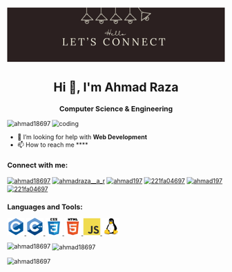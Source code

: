 ![logo](https://github.com/Ahmad18697/Ahmad18697/blob/main/Background.png)

<h1 align="center">Hi 👋, I'm Ahmad Raza</h1>
<h3 align="center">Computer Science & Engineering</h3>

<img align="right" alt="coding" width="400" src="https://camo.githubusercontent.com/4d9f5ecceb711eec6e2018f38a5677dc657c9738d4a65ba3b928c41c0a45b439/68747470733a2f2f6d69726f2e6d656469756d2e636f6d2f6d61782f313336302f302a37513379765349765f7430696f4a2d5a2e676966">

<p align="left"> <img src="https://komarev.com/ghpvc/?username=ahmad18697&label=Profile%20views&color=0e75b6&style=flat" alt="ahmad18697" /> </p>

- 🤝 I’m looking for help with **Web Development**
- 📫 How to reach me ****

<h3 align="left">Connect with me:</h3>
<p align="left">
  <a href="https://linkedin.com/in/ahmad18697" target="blank"><img align="center" src="https://raw.githubusercontent.com/rahuldkjain/github-profile-readme-generator/master/src/images/icons/Social/linked-in-alt.svg" alt="ahmad18697" height="30" width="40" /></a>
  <a href="https://instagram.com/ahmadraza__a_r" target="blank"><img align="center" src="https://raw.githubusercontent.com/rahuldkjain/github-profile-readme-generator/master/src/images/icons/Social/instagram.svg" alt="ahmadraza__a_r" height="30" width="40" /></a>
  <a href="https://www.codechef.com/users/ahmad197" target="blank"><img align="center" src="https://cdn.jsdelivr.net/npm/simple-icons@3.1.0/icons/codechef.svg" alt="ahmad197" height="30" width="40" /></a>
  <a href="https://codeforces.com/profile/221fa04697" target="blank"><img align="center" src="https://raw.githubusercontent.com/rahuldkjain/github-profile-readme-generator/master/src/images/icons/Social/codeforces.svg" alt="221fa04697" height="30" width="40" /></a>
  <a href="https://www.leetcode.com/ahmad197" target="blank"><img align="center" src="https://raw.githubusercontent.com/rahuldkjain/github-profile-readme-generator/master/src/images/icons/Social/leet-code.svg" alt="ahmad197" height="30" width="40" /></a>
  <a href="https://auth.geeksforgeeks.org/user/221fa04697" target="blank"><img align="center" src="https://raw.githubusercontent.com/rahuldkjain/github-profile-readme-generator/master/src/images/icons/Social/geeks-for-geeks.svg" alt="221fa04697" height="30" width="40" /></a>
</p>

<h3 align="left">Languages and Tools:</h3>
<p align="left">
  <a href="https://www.cprogramming.com/" target="_blank" rel="noreferrer"> <img src="https://raw.githubusercontent.com/devicons/devicon/master/icons/c/c-original.svg" alt="c" width="40" height="40"/> </a>
  <a href="https://www.w3schools.com/cpp/" target="_blank" rel="noreferrer"> <img src="https://raw.githubusercontent.com/devicons/devicon/master/icons/cplusplus/cplusplus-original.svg" alt="cplusplus" width="40" height="40"/> </a>
  <a href="https://www.w3schools.com/css/" target="_blank" rel="noreferrer"> <img src="https://raw.githubusercontent.com/devicons/devicon/master/icons/css3/css3-original-wordmark.svg" alt="css3" width="40" height="40"/> </a>
  <a href="https://www.w3.org/html/" target="_blank" rel="noreferrer"> <img src="https://raw.githubusercontent.com/devicons/devicon/master/icons/html5/html5-original-wordmark.svg" alt="html5" width="40" height="40"/> </a>
  <a href="https://developer.mozilla.org/en-US/docs/Web/JavaScript" target="_blank" rel="noreferrer"> <img src="https://raw.githubusercontent.com/devicons/devicon/master/icons/javascript/javascript-original.svg" alt="javascript" width="40" height="40"/> </a>
  <a href="https://www.linux.org/" target="_blank" rel="noreferrer"> <img src="https://raw.githubusercontent.com/devicons/devicon/master/icons/linux/linux-original.svg" alt="linux" width="40" height="40"/> </a>
</p>

<p><img align="left" src="https://github-readme-stats.vercel.app/api/top-langs?username=ahmad18697&show_icons=true&locale=en&layout=compact" alt="ahmad18697" /></p>

<p>&nbsp;<img align="center" src="https://github-readme-stats.vercel.app/api?username=ahmad18697&show_icons=true&locale=en" alt="ahmad18697" /></p>

<p><img align="center" src="https://github-readme-streak-stats.herokuapp.com/?user=ahmad18697&" alt="ahmad18697" /></p>
